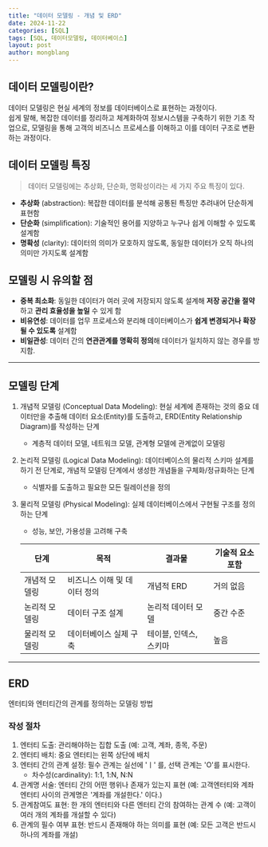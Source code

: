 ```yaml
---
title: "데이터 모델링 - 개념 및 ERD"
date: 2024-11-22 
categories: [SQL]
tags: [SQL, 데이터모델링, 데이터베이스]
layout: post
author: mongblang
---
```


## **데이터 모델링이란?**  
데이터 모델링은 현실 세계의 정보를 데이터베이스로 표현하는 과정이다.  
쉽게 말해, 복잡한 데이터를 정리하고 체계화하여 정보시스템을 구축하기 위한 기초 작업으로, 모델링을 통해 고객의 비즈니스 프로세스를 이해하고 이를 데이터 구조로 변환하는 과정이다.  


## **데이터 모델링 특징**  
> 데이터 모델링에는 추상화, 단순화, 명확성이라는 세 가지 주요 특징이 있다.  

- **추상화** (abstraction): 복잡한 데이터를 분석해 공통된 특징만 추려내어 단순하게 표현함  
- **단순화** (simplification): 기술적인 용어를 지양하고 누구나 쉽게 이해할 수 있도록 설계함  
- **명확성** (clarity): 데이터의 의미가 모호하지 않도록, 동일한 데이터가 오직 하나의 의미만 가지도록 설계함  

## **모델링 시 유의할 점**
- **중복 최소화**: 동일한 데이터가 여러 곳에 저장되지 않도록 설계해 **저장 공간을 절약**하고 **관리 효율성을 높일** 수 있게 함  
- **비유연성**: 데이터를 업무 프로세스와 분리해 데이터베이스가 **쉽게 변경되거나 확장될 수 있도록** 설계함  
- **비일관성**: 데이터 간의 **연관관계를 명확히 정의**해 데이터가 일치하지 않는 경우를 방지함.  

---

## **모델링 단계**
1. 개념적 모델링 (Conceptual Data Modeling): 현실 세계에 존재하는 것의 중요 데이터만을 추출해 데이터 요소(Entity)를 도출하고, ERD(Entity Relationship Diagram)를 작성하는 단계  
    - 계층적 데이터 모델, 네트워크 모델, 관계형 모델에 관계없이 모델링  
2. 논리적 모델링 (Logical Data Modeling): 데이터베이스의 물리적 스키마 설계를 하기 전 단계로, 개념적 모델링 단계에서 생성한 개념들을 구체화/정규화하는 단계  
    - 식별자를 도출하고 필요한 모든 릴레이션을 정의  
3. 물리적 모델링 (Physical Modeling): 실제 데이터베이스에서 구현될 구조를 정의하는 단계  
    - 성능, 보안, 가용성을 고려해 구축  

    | **단계**      | **목적**                     | **결과물**             | **기술적 요소 포함** |
    |---------------|------------------------------|------------------------|----------------------|
    | 개념적 모델링 | 비즈니스 이해 및 데이터 정의 | 개념적 ERD             | 거의 없음            |
    | 논리적 모델링 | 데이터 구조 설계             | 논리적 데이터 모델     | 중간 수준            |
    | 물리적 모델링 | 데이터베이스 실제 구축       | 테이블, 인덱스, 스키마 | 높음                 |

---  

## ERD 
엔터티와 엔터티간의 관계를 정의하는 모델링 방법   
### 작성 절차  
1. 엔터티 도출: 관리해야하는 집합 도출 (예: 고객, 계좌, 종목, 주문)  
2. 엔터티 배치: 중요 엔터티는 왼쪽 상단에 배치  
3. 엔터티 간의 관계 설정: 필수 관계는 실선에 'ㅣ' 를, 선택 관계는 'O'를 표시한다. 
    - 차수성(cardinality): 1:1, 1:N, N:N  
4. 관계명 서술: 엔터티 간의 어떤 행위나 존재가 있는지 표현 (예: 고객엔터티와 계좌 엔터티 사이의 관계명은 '계좌를 개설한다.' 이다.)  
5. 관계참여도 표현: 한 개의 엔터티와 다른 엔터티 간의 참여하는 관계 수 (예: 고객이 여러 개의 계좌를 개설할 수 있다)  
6. 관계의 필수 여부 표현: 반드시 존재해야 하는 의미를 표현 (예: 모든 고객은 반드시 하나의 계좌를 개설)  
